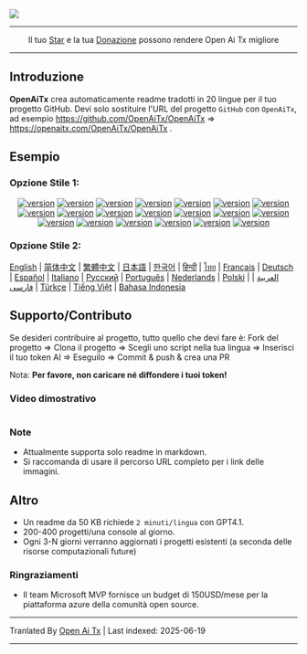 ![](https://openaitx.github.io/logo_crop.png)

---

<div style="text-align: center">
 Il tuo <a href="https://github.com/OpenAiTx/OpenAiTx">Star</a> e la tua <a href="https://miniexcel.github.io">Donazione</a> possono rendere Open Ai Tx migliore
</div>

---

## Introduzione

**OpenAiTx** crea automaticamente readme tradotti in 20 lingue per il tuo progetto GitHub. Devi solo sostituire l'URL del progetto `GitHub` con `OpenAiTx`, ad esempio https://github.com/OpenAiTx/OpenAiTx => https://openaitx.com/OpenAiTx/OpenAiTx .

## Esempio

### Opzione Stile 1:

<div style="text-align: center"><p><a href="https://openaitx.github.io/view.html?user=OpenAiTx&project=OpenAiTx&lang=en"><img src="https://img.shields.io/badge/EN-white" alt="version"></a> <a href="https://openaitx.github.io/view.html?user=OpenAiTx&project=OpenAiTx&lang=zh-CN"><img src="https://img.shields.io/badge/简中-white" alt="version"></a> <a href="https://openaitx.github.io/view.html?user=OpenAiTx&project=OpenAiTx&lang=zh-TW"><img src="https://img.shields.io/badge/繁中-white" alt="version"></a> <a href="https://openaitx.github.io/view.html?user=OpenAiTx&project=OpenAiTx&lang=ja"><img src="https://img.shields.io/badge/日本語-white" alt="version"></a> <a href="https://openaitx.github.io/view.html?user=OpenAiTx&project=OpenAiTx&lang=ko"><img src="https://img.shields.io/badge/한국어-white" alt="version"></a> <a href="https://openaitx.github.io/view.html?user=OpenAiTx&project=OpenAiTx&lang=hi"><img src="https://img.shields.io/badge/हिन्दी-white" alt="version"></a> <a href="https://openaitx.github.io/view.html?user=OpenAiTx&project=OpenAiTx&lang=th"><img src="https://img.shields.io/badge/ไทย-white" alt="version"></a> <a href="https://openaitx.github.io/view.html?user=OpenAiTx&project=OpenAiTx&lang=fr"><img src="https://img.shields.io/badge/Français-white" alt="version"></a> <a href="https://openaitx.github.io/view.html?user=OpenAiTx&project=OpenAiTx&lang=de"><img src="https://img.shields.io/badge/Deutsch-white" alt="version"></a> <a href="https://openaitx.github.io/view.html?user=OpenAiTx&project=OpenAiTx&lang=es"><img src="https://img.shields.io/badge/Español-white" alt="version"></a> <a href="https://openaitx.github.io/view.html?user=OpenAiTx&project=OpenAiTx&lang=it"><img src="https://img.shields.io/badge/Italiano-white" alt="version"></a> <a href="https://openaitx.github.io/view.html?user=OpenAiTx&project=OpenAiTx&lang=ru"><img src="https://img.shields.io/badge/Русский-white" alt="version"></a> <a href="https://openaitx.github.io/view.html?user=OpenAiTx&project=OpenAiTx&lang=pt"><img src="https://img.shields.io/badge/Português-white" alt="version"></a> <a href="https://openaitx.github.io/view.html?user=OpenAiTx&project=OpenAiTx&lang=nl"><img src="https://img.shields.io/badge/Nederlands-white" alt="version"></a> <a href="https://openaitx.github.io/view.html?user=OpenAiTx&project=OpenAiTx&lang=pl"><img src="https://img.shields.io/badge/Polski-white" alt="version"></a> <a href="https://openaitx.github.io/view.html?user=OpenAiTx&project=OpenAiTx&lang=ar"><img src="https://img.shields.io/badge/العربية-white" alt="version"></a> <a href="https://openaitx.github.io/view.html?user=OpenAiTx&project=OpenAiTx&lang=fa"><img src="https://img.shields.io/badge/فارسی-white" alt="version"></a> <a href="https://openaitx.github.io/view.html?user=OpenAiTx&project=OpenAiTx&lang=tr"><img src="https://img.shields.io/badge/Türkçe-white" alt="version"></a> <a href="https://openaitx.github.io/view.html?user=OpenAiTx&project=OpenAiTx&lang=vi"><img src="https://img.shields.io/badge/Tiếng Việt-white" alt="version"></a> <a href="https://openaitx.github.io/view.html?user=OpenAiTx&project=OpenAiTx&lang=id"><img src="https://img.shields.io/badge/Bahasa Indonesia-white" alt="version"></a> </p></div>

### Opzione Stile 2:

[English](https://openaitx.github.io/view.html?user=OpenAiTx&project=OpenAiTx&lang=en) | [简体中文](https://openaitx.github.io/view.html?user=OpenAiTx&project=OpenAiTx&lang=zh-CN) | [繁體中文](https://openaitx.github.io/view.html?user=OpenAiTx&project=OpenAiTx&lang=zh-TW) | [日本語](https://openaitx.github.io/view.html?user=OpenAiTx&project=OpenAiTx&lang=ja) | [한국어](https://openaitx.github.io/view.html?user=OpenAiTx&project=OpenAiTx&lang=ko) | [हिन्दी](https://openaitx.github.io/view.html?user=OpenAiTx&project=OpenAiTx&lang=hi) | [ไทย](https://openaitx.github.io/view.html?user=OpenAiTx&project=OpenAiTx&lang=th) | [Français](https://openaitx.github.io/view.html?user=OpenAiTx&project=OpenAiTx&lang=fr) | [Deutsch](https://openaitx.github.io/view.html?user=OpenAiTx&project=OpenAiTx&lang=de) | [Español](https://openaitx.github.io/view.html?user=OpenAiTx&project=OpenAiTx&lang=es) | [Italiano](https://openaitx.github.io/view.html?user=OpenAiTx&project=OpenAiTx&lang=it) | [Русский](https://openaitx.github.io/view.html?user=OpenAiTx&project=OpenAiTx&lang=ru) | [Português](https://openaitx.github.io/view.html?user=OpenAiTx&project=OpenAiTx&lang=pt) | [Nederlands](https://openaitx.github.io/view.html?user=OpenAiTx&project=OpenAiTx&lang=nl) | [Polski](https://openaitx.github.io/view.html?user=OpenAiTx&project=OpenAiTx&lang=pl) | [العربية](https://openaitx.github.io/view.html?user=OpenAiTx&project=OpenAiTx&lang=ar) | [فارسی](https://openaitx.github.io/view.html?user=OpenAiTx&project=OpenAiTx&lang=fa) | [Türkçe](https://openaitx.github.io/view.html?user=OpenAiTx&project=OpenAiTx&lang=tr) | [Tiếng Việt](https://openaitx.github.io/view.html?user=OpenAiTx&project=OpenAiTx&lang=vi) | [Bahasa Indonesia](https://openaitx.github.io/view.html?user=OpenAiTx&project=OpenAiTx&lang=id)

## Supporto/Contributo

Se desideri contribuire al progetto, tutto quello che devi fare è:
Fork del progetto => Clona il progetto => Scegli uno script nella tua lingua => Inserisci il tuo token AI  => Eseguilo => Commit & push & crea una PR

Nota: **Per favore, non caricare né diffondere i tuoi token!**

### Video dimostrativo

<a href="https://github.com/user-attachments/assets/a1370023-8924-4d40-9f18-979a334e934d"> 
<img src="https://github.com/user-attachments/assets/f99e18aa-d943-4a88-a40e-2642952e9695"  alt="">
</a>

### Note

- Attualmente supporta solo readme in markdown.
- Si raccomanda di usare il percorso URL completo per i link delle immagini.

## Altro

- Un readme da 50 KB richiede `2 minuti/lingua` con GPT4.1.
- 200-400 progetti/una console al giorno.
- Ogni 3-N giorni verranno aggiornati i progetti esistenti (a seconda delle risorse computazionali future)

### Ringraziamenti

- Il team Microsoft MVP fornisce un budget di 150USD/mese per la piattaforma azure della comunità open source.

---

Tranlated By [Open Ai Tx](https://github.com/OpenAiTx/OpenAiTx) | Last indexed: 2025-06-19

---